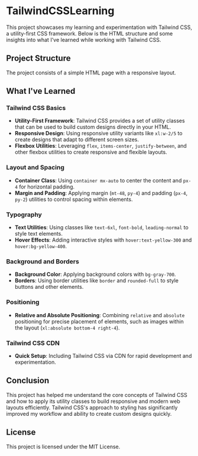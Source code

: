 # TailwindCSSLearning


This project showcases my learning and experimentation with Tailwind CSS, a utility-first CSS framework. Below is the HTML structure and some insights into what I've learned while working with Tailwind CSS.

## Project Structure

The project consists of a simple HTML page with a responsive layout. 
## What I've Learned

### Tailwind CSS Basics
- **Utility-First Framework**: Tailwind CSS provides a set of utility classes that can be used to build custom designs directly in your HTML.
- **Responsive Design**: Using responsive utility variants like `xl:w-2/5` to create designs that adapt to different screen sizes.
- **Flexbox Utilities**: Leveraging `flex`, `items-center`, `justify-between`, and other flexbox utilities to create responsive and flexible layouts.

### Layout and Spacing
- **Container Class**: Using `container mx-auto` to center the content and `px-4` for horizontal padding.
- **Margin and Padding**: Applying margin (`mt-48`, `py-4`) and padding (`px-4`, `py-2`) utilities to control spacing within elements.

### Typography
- **Text Utilities**: Using classes like `text-6xl`, `font-bold`, `leading-normal` to style text elements.
- **Hover Effects**: Adding interactive styles with `hover:text-yellow-300` and `hover:bg-yellow-400`.

### Background and Borders
- **Background Color**: Applying background colors with `bg-gray-700`.
- **Borders**: Using border utilities like `border` and `rounded-full` to style buttons and other elements.

### Positioning
- **Relative and Absolute Positioning**: Combining `relative` and `absolute` positioning for precise placement of elements, such as images within the layout (`xl:absolute bottom-4 right-4`).

### Tailwind CSS CDN
- **Quick Setup**: Including Tailwind CSS via CDN for rapid development and experimentation.

## Conclusion

This project has helped me understand the core concepts of Tailwind CSS and how to apply its utility classes to build responsive and modern web layouts efficiently. Tailwind CSS's approach to styling has significantly improved my workflow and ability to create custom designs quickly.

## License

This project is licensed under the MIT License.
